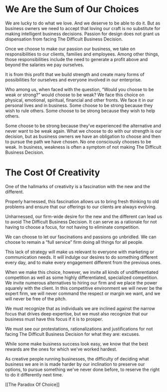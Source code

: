 # We Are the Sum of Our Choices

We are lucky to do what we love. And we deserve to be able to do it. But as business owners we need to accept that loving our craft is no substitute for making intelligent business decisions. Passion for design does not grant us dispensation from facing The Difficult Business Decision. 

Once we choose to make our passion our business, we take on responsibilities to our clients, families and employees. Among other things, those responsibilities include the need to generate a profit above and beyond the salaries we pay ourselves. 

It is from this profit that we build strength and create many forms of possibilities for ourselves and everyone involved in our enterprise.

Who among us, when faced with the question, “Would you choose to be weak or strong?” would choose to be weak? We face this choice on physical, emotional, spiritual, financial and other fronts. We face it in our personal lives and in business. Some choose to be strong because they wish to rule others. Some choose to be strong because they wish to help others.

Some choose to be strong because they’ve experienced the alternative and never want to be weak again. What we choose to do with our strength is our decision, but as business owners we have an obligation to choose and then to pursue the path we have chosen. No one consciously chooses to be weak. In business, weakness is often a symptom of not making The Difficult Business Decision.

# The Cost Of Creativity

One of the hallmarks of creativity is a fascination with the new and the different.

Properly harnessed, this fascination allows us to bring fresh thinking to old problems and ensure that our offerings to our clients are always evolving. 

Unharnessed, our firm-wide desire for the new and the different can lead us to avoid The Difficult Business Decision. It can serve as a rationale for not having to choose a focus, for not having to eliminate competition.

We can choose to let our fascinations and passions go unbridled. We can choose to remain a “full service” firm doing all things for all people. 

This lack of strategy will make us relevant to everyone with marketing or communication needs. It will indulge our desires to do something different every day, and to make every engagement different from the previous ones.

When we make this choice, however, we invite all kinds of undifferentiated competition as well as some highly differentiated, specialized competition. We invite numerous alternatives to hiring our firm and we place the power squarely with the client. In this competitive environment we will never be the expert firm, we will never command the respect or margin we want, and we will never be free of the pitch.

We must recognize that as individuals we are inclined against the narrow focus that drives deep expertise, but we must also recognize that our business must have this focus if it is to prosper. 

We must see our protestations, rationalizations and justifications for not facing The Difficult Business Decision for what they are: excuses.

While some make business success look easy, we know that the best rewards are the ones for which we've worked hardest. 

As creative people running businesses, the difficulty of deciding what business we are in is made harder by our inclination to preserve our options, to pursue something we've never done before, to reserve the right to do it differently next time.

[[The Paradox Of Choice]]